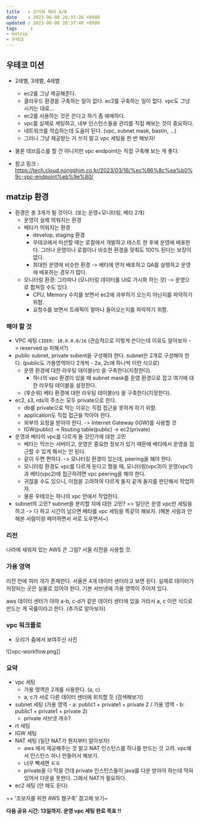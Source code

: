 ```yaml
---
title   : 오리와 페어 6/8
date    : 2023-06-08 20:37:26 +0900
updated : 2023-06-08 20:37:40 +0900
tags     : 
- matzip
- 우테코
---
```


## 우테코 미션
- 2레벨, 3레벨, 4레벨
	- ec2를 그냥 제공해준다.
	- 클라우드 환경을 구축하는 일이 없다. ec2를 구축하는 일이 없다. vpc도 그냥 시키는 대로...
	- ec2를 사용하는 것은 쓴다고 하기 좀 애매하다.
	- vpc를 실제로 세팅하고, 내부 인스턴스들을 관리를 직접 해보는 것이 중요하다.
	- 네트워크를 학습하는데 도움이 된다. (vpc, subnet mask, bastin, ...)
	- 그러니 그냥 제공받는 거 쓰지 말고 vpc 세팅을 한 번 해보자!
- 물론 데브옵스를 할 건 아니지만 vpc endpoint는 직접 구축해 보는 게 좋다.

- 참고 링크 : https://tech.cloud.nongshim.co.kr/2023/03/16/%ec%86%8c%ea%b0%9c-vpc-endpoint%eb%9e%80/
## matzip 환경
- 환경은 총 3개가 될 것이다. (또는 운영+모니터링, 베타 2개)
	- 운영이 실제 띄워지는 환경
	- 베타가 띄워지는 환경
		- develop, staging 환경
		- 우테코에서 미션할 때는 로컬에서 개발하고 테스트 한 후에 운영에 배포한다. 그러나 운영이나 로컬이나 비슷한 환경을 맞춰도 100% 된다는 보장이 없다.
		- 최대한 운영에 비슷한 환경 -> 베타에 먼저 배포하고 QA를 실행하고 운영에 배포하는 경우가 많다.
	- 모니터링 환경: 그라파나 (모니터링 데이터를 UI로 가시화 하는 것) -> 운영으로 합쳐질 수도 있다.
		- CPU, Memory 수치를 보면서 ec2에 과부하가 오는지 아닌지를 파악하기 위함. 
		- 요청수를 보면서 트래픽이 얼마나 들어오는지를 파악하기 위함.

### 해야 할 것
- VPC 세팅 `CIDER: 10.0.0.0/16` (관습적으로 이렇게 쓴다는데 이유도 알아보자 -> reserved ip 피해서?)
- public subnet, private subent을 구성해야 한다. subnet은 2개로 구성해야 한다. (public도 가용영역마다 2개씩 - 2a, 2c에 하나씩 이런 식으로)
	- 운영 환경에 대한 라우팅 테이블(rt) 을 구축한다(지정한다).
		- 하나의 vpc 환경이 있을 때 subnet mask를 운영 환경으로 잡고 여기에 대한 라우팅 테이블을 설정한다.
	- (후순위) 베타 환경에 대한 라우팅 테이블(rt) 을 구축한다(지정한다).
- ec2, s3, rds의 주소는 모두 private으로 한다.
	- db를 private으로 막는 이유는 직접 접근을 못하게 하기 위함.
	- application도 직접 접근을 막아야 한다.
	- 외부의 요청을 받아야 한다. -> Internet Gateway (IGW)를 사용할 것
	- IGW(public) -> Routing table(public) -> ec2(private)
- 운영과 베타의 vpc를 다르게 둘 것인가에 대한 고민
	- 베타는 막쓰는 서버이고, 운영은 중요한 정보가 있기 때문에 베타에서 운영을 접근할 수 있게 해서는 안 된다.
	- 같이 두면 편하다. -> 모니터링 환경이 있는데, peering을 해야 한다.
	- 모니터링 환경도 vpc를 다르게 둔다고 했을 때, 모니터링(vpc3)이 운영(vpc1)과 베타(vpc2)에 접근하려면 vpc peering을 해야 한다.
	- 귀찮을 수도 있으니, 이점을 고려하여 다르게 둘지 같게 둘지를 판단해서 작업하자.
	- 물론 우테코는 하나의 vpc 안에서 작업한다.
- subnet의 고민? subnet을 분리할 지에 대한 고민?
=> 일단은 운영 vpc만 세팅을 하고 -> 다 하고 시간이 남으면 베타를 vpc 세팅을 똑같이 해보자. (해본 사람과 안 해본 사람이랑 페어하면서 서로 도우면서~)

### 리전
나라에 세워져 있는 AWS 큰 그림?
서울 리전을 사용할 것.

### 가용 영역
리전 안에 여러 개가 존재한다. 서울은 4개
데이터 센터라고 보면 된다. 실제로 데이터가 저장되는 곳은 실물로 있어야 한다.
기본 서브넷에 가용 영역이 주어져 있다.

aws 데이터 센터가 아마 a-b, c-d가 같은 데이터 센터에 있을 거라서 a, c 이런 식으로 만드는 게 국룰이라고 한다. (추가로 알아보자)

### vpc 워크플로

- 오리가 줌에서 보여주신 사진

![[vpc-workflow.png]]

### 요약
- vpc 세팅
	- 가용 영역은 2개를 사용한다. (a, c)
	- a, c가 서로 다른 데이터 센터에 위치할 듯 (검색해보기)
- subnet 세팅 (가용 영역 - a: public1 + private1 + private 2 / 가용 영역 - b: public1 + private1 + private 2)
	- private 서브넷 개수?
- rt 세팅
- IGW 세팅
- NAT 세팅 (일단 NAT가 뭔지부터 알아보자)
	- aws 에서 제공해주는 것 말고 NAT 인스턴스를 하나를 만드는 것 고려. vpc에서 인스턴스 하나 만들어서 해보기.
	- 너무 빡세면 ㅌㅌ
	- private을 다 막을 건데 private 인스턴스들이 java를 다운 받아야 하는데 막혀있어서 다운을 못한다. 그래서 NAT가 필요하다.
- ec2 세팅 (안 해도 된다)

++ '초보자를 위한 AWS 웹구축' 참고해 보기~

**다음 공유 시간: 13일까지. 운영 vpc 세팅 완료 목표 !!**